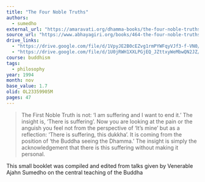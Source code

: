 ```yaml
---
title: "The Four Noble Truths"
authors:
  - sumedho
external_url: "https://amaravati.org/dhamma-books/the-four-noble-truths/"
source_url: "https://www.abhayagiri.org/books/464-the-four-noble-truths"
drive_links:
  - "https://drive.google.com/file/d/1VpyJE2B0cEZvg1rmPYWFqyVJf3-f-VN0/view?usp=drivesdk"
  - "https://drive.google.com/file/d/1U0jRWH1XXLPGjEQ_JZttxyWeMbwQN2JZ/view?usp=drivesdk"
course: buddhism
tags:
  - philosophy
year: 1994
month: nov
base_value: 1.7
olid: OL23359905M
pages: 47
---
```


> The First Noble Truth is not: ‘I am suffering and I want to end it.’ The insight is, ‘There is suffering’. Now you are looking at the pain or the anguish you feel not from the perspective of ‘It’s mine’ but as a reflection: ‘There is suffering, this dukkha’. It is coming from the position of ‘the Buddha seeing the Dhamma.’ The insight is simply the acknowledgement that there is this suffering without making it personal.

This small booklet was compiled and edited from talks given by Venerable Ajahn Sumedho on the central teaching of the Buddha
